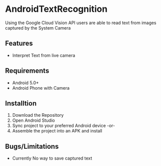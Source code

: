 # AndroidTextRecognition

Using the Google Cloud Vision API users are able to read text from images captured by the System Camera

## Features
- Interpret Text from live camera

## Requirements
- Android 5.0+
- Android Phone with Camera

## Installtion
1. Download the Repository
2. Open Android Studio
3. Sync project to your preferred Android device
-or-
3. Assemble the project into an APK and install

## Bugs/Limitations
- Currently No way to save captured text
